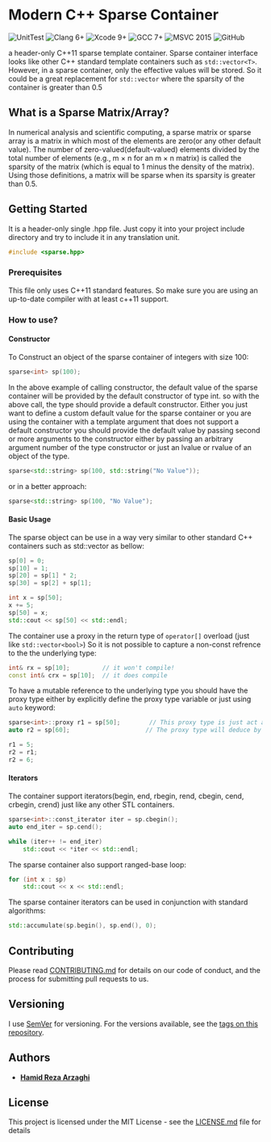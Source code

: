 # Modern C++ Sparse Container

![UnitTest](https://img.shields.io/github/workflow/status/arzaghi/sparse/UnitTest?label=UnitTest&logo=bandlab&style=plastic)
![Clang 6+](https://img.shields.io/badge/Clang-6%2B-brightgreen.svg?style=plastic&logo=llvm)
![Xcode 9+](https://img.shields.io/badge/Xcode-9%2B-brightgreen.svg?style=plastic&logo=xcode&logoColor=white)
![GCC 7+](https://img.shields.io/badge/GCC-7%2B-brightgreen.svg?style=plastic&logo=gnu)
![MSVC 2015](https://img.shields.io/badge/MSVC-2015%2B-brightgreen.svg?style=plastic&logo=visual-studio)
![GitHub](https://img.shields.io/github/license/Arzaghi/sparse?style=plastic)

a header-only C++11 sparse template container. Sparse container interface looks like other C++ standard template containers such as `std::vector<T>`. However, in a sparse container, only the effective values will be stored. So it could be a great replacement for `std::vector` where the sparsity of the container is greater than 0.5 

## What is a Sparse Matrix/Array?

In numerical analysis and scientific computing, a sparse matrix or sparse array is a matrix in which most of the elements are zero(or any other default value). The number of zero-valued(default-valued) elements divided by the total number of elements (e.g., m × n for an m × n matrix) is called the sparsity of the matrix (which is equal to 1 minus the density of the matrix). Using those definitions, a matrix will be sparse when its sparsity is greater than 0.5.

## Getting Started

It is a header-only single .hpp file. Just copy it into your project include directory and try to include it in any translation unit.

```cxx
#include <sparse.hpp>
```

### Prerequisites

This file only uses C++11 standard features. So make sure you are using an up-to-date compiler with at least c++11 support.


### How to use?

#### Constructor

To Construct an object of the sparse container of integers with size 100: 

```cxx
sparse<int> sp(100);
```

In the above example of calling constructor, the default value of the sparse container will be provided by the default constructor of type int. so with the above call, the type should provide a default constructor.
Either you just want to define a custom default value for the sparse container or you are using the container with a template argument that does not support a default constructor you should provide the default value by passing second or more arguments to the constructor either by passing an arbitrary argument number of the type constructor or just an lvalue or rvalue of an object of the type.

```cxx
sparse<std::string> sp(100, std::string("No Value"));
```

or in a better approach:

```cxx
sparse<std::string> sp(100, "No Value");
```
#### Basic Usage
The sparse object can be use in a way very similar to other standard C++ containers such as std::vector as bellow:

```cxx
sp[0] = 0;
sp[10] = 1;
sp[20] = sp[1] * 2;
sp[30] = sp[2] + sp[1];

int x = sp[50];
x += 5;
sp[50] = x;
std::cout << sp[50] << std::endl;
```

The container use a proxy in the return type of `operator[]` overload (just like `std::vector<bool>`)
So it is not possible to capture a non-const refrence to the the underlying type:

```cxx
int& rx = sp[10];         // it won't compile!
const int& crx = sp[10];  // it does compile
```

To have a mutable reference to the underlying type you should have the proxy type either by explicitly define the proxy type variable or just using `auto` keyword:

```cxx
sparse<int>::proxy r1 = sp[50];   	   // This proxy type is just act as a int&
auto r2 = sp[60];                     // The proxy type will deduce by the compiler

r1 = 5;
r2 = r1;
r2 = 6;
```

#### Iterators

The container support iterators(begin, end, rbegin, rend, cbegin, cend, crbegin, crend) just like any other STL containers.

```cxx
sparse<int>::const_iterator iter = sp.cbegin();
auto end_iter = sp.cend();

while (iter++ != end_iter)
    std::cout << *iter << std::endl;
```

The sparse container also support ranged-base loop:
```cxx
for (int x : sp)
    std::cout << x << std::endl;
```

The sparse container iterators can be used in conjunction with standard algorithms:
```cxx
std::accumulate(sp.begin(), sp.end(), 0);	
```

## Contributing

Please read [CONTRIBUTING.md](CONTRIBUTING.md) for details on our code of conduct, and the process for submitting pull requests to us.

## Versioning

I use [SemVer](http://semver.org/) for versioning. For the versions available, see the [tags on this repository](https://github.com/Arzaghi/sparse/tags). 

## Authors

* **[Hamid Reza Arzaghi](https://github.com/Arzaghi)**

<!-- See also the list of [contributors](https://github.com/Arzaghi/sparse/contributors) who participated in this project. -->

## License

This project is licensed under the MIT License - see the [LICENSE.md](LICENSE.md) file for details

